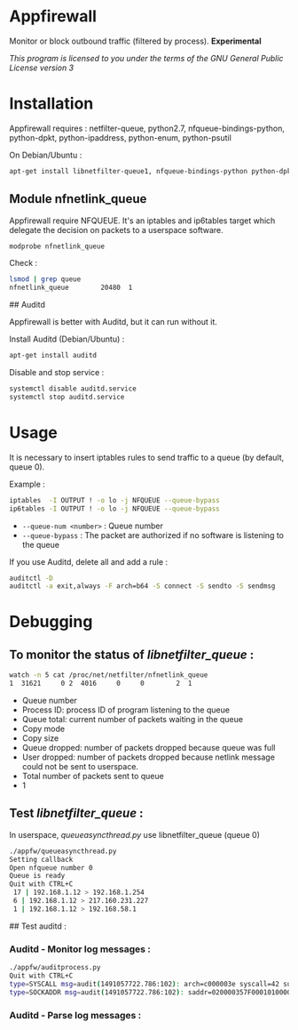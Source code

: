 # Appfirewall
Monitor or block outbound traffic (filtered by process). __Experimental__

_This program is licensed to you under the terms of the GNU General Public License version 3_

# Installation

Appfirewall requires : netfilter-queue, python2.7, nfqueue-bindings-python, python-dpkt, python-ipaddress, python-enum, python-psutil
 
 
On Debian/Ubuntu :

```bash
apt-get install libnetfilter-queue1, nfqueue-bindings-python python-dpkt python-ipaddress python-enum34 python-psutil
```


## Module nfnetlink_queue

Appfirewall require NFQUEUE. It's an iptables and ip6tables target which delegate the decision on packets to a userspace software.

```bash
modprobe nfnetlink_queue
```

Check :

```bash
lsmod | grep queue
nfnetlink_queue        20480  1
```

## Auditd

Appfirewall is better with Auditd, but it can run without it.

Install Auditd (Debian/Ubuntu) :
```bash
apt-get install auditd
```

Disable and stop service :
```bash
systemctl disable auditd.service
systemctl stop auditd.service
```

# Usage

It is necessary to insert iptables rules to send traffic to a queue (by default, queue 0).

Example :
```bash
iptables  -I OUTPUT ! -o lo -j NFQUEUE --queue-bypass
ip6tables -I OUTPUT ! -o lo -j NFQUEUE --queue-bypass
```
 * `--queue-num <number>` : Queue number
 * `--queue-bypass` : The packet are authorized if no software is listening to the queue

If you use Auditd, delete all and add a rule :
```bash
auditctl -D
auditctl -a exit,always -F arch=b64 -S connect -S sendto -S sendmsg
```

# Debugging

## To monitor the status of _libnetfilter_queue_ :
```bash
watch -n 5 cat /proc/net/netfilter/nfnetlink_queue
1  31621     0 2  4016     0     0        2  1
```

* Queue number
* Process ID: process ID of program listening to the queue
* Queue total: current number of packets waiting in the queue
* Copy mode
* Copy size
* Queue dropped: number of packets dropped because queue was full
* User dropped: number of packets dropped because netlink message could not be sent to userspace.
* Total number of packets sent to queue
* 1

## Test _libnetfilter_queue_ :

In userspace, _queueasyncthread.py_ use libnetfilter_queue (queue 0)

```bash
./appfw/queueasyncthread.py 
Setting callback
Open nfqueue number 0
Queue is ready
Quit with CTRL+C
 17 | 192.168.1.12 > 192.168.1.254
 6 | 192.168.1.12 > 217.160.231.227
 1 | 192.168.1.12 > 192.168.58.1
```

## Test auditd :

### Auditd - Monitor log messages :
```bash
./appfw/auditprocess.py
Quit with CTRL+C
type=SYSCALL msg=audit(1491057722.786:102): arch=c000003e syscall=42 success=yes exit=0 a0=36 a1=7f94fecfedcc a2=10 a3=2 items=0 ppid=1334 pid=4053 auid=4294967295 uid=1000 gid=1000 euid=1000 suid=1000 fsuid=1000 egid=1000 sgid=1000 fsgid=1000 tty=(none) ses=4294967295 comm=444E53205265737E76657220233131 exe="/usr/lib/firefox/firefox" key=(null)
type=SOCKADDR msg=audit(1491057722.786:102): saddr=020000357F0001010000000000000000
```

### Auditd - Parse log messages :



